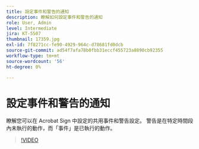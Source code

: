 ```yaml
---
title: 設定事件和警告的通知
description: 瞭解如何設定事件和警告的通知
role: User, Admin
level: Intermediate
jira: KT-5507
thumbnail: 17359.jpg
exl-id: 7f8271cc-fe90-4929-964c-d78681fd0dcb
source-git-commit: ad54f7afa78b0fbb31eccf455723a8890cb92355
workflow-type: tm+mt
source-wordcount: '56'
ht-degree: 0%

---
```


# 設定事件和警告的通知

瞭解您可以在 Acrobat Sign 中設定的共用事件和警告設定。 警告是在特定時間段內未執行的動作，而「事件」是已執行的動作。

>[!VIDEO](https://video.tv.adobe.com/v/343589?quality=12&learn=on&hidetitle=true)
